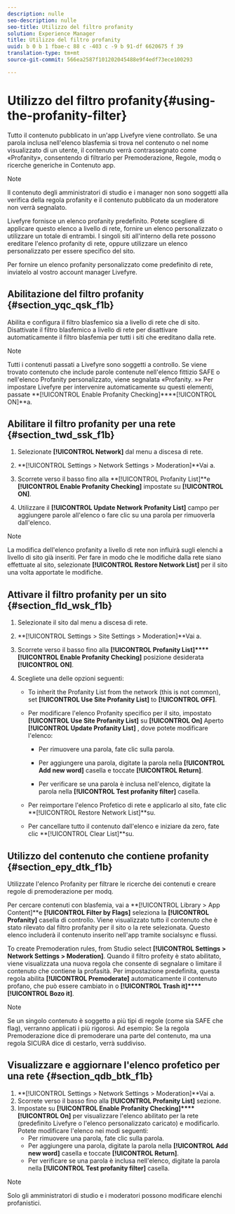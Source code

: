 ```yaml
---
description: nulle
seo-description: nulle
seo-title: Utilizzo del filtro profanity
solution: Experience Manager
title: Utilizzo del filtro profanity
uuid: b 0 b 1 fbae-c 88 c -403 c -9 b 91-df 6620675 f 39
translation-type: tm+mt
source-git-commit: 566ea2587f101202045488e9f4edf73ece100293

---
```



# Utilizzo del filtro profanity{#using-the-profanity-filter}

Tutto il contenuto pubblicato in un'app Livefyre viene controllato. Se una parola inclusa nell'elenco blasfemia si trova nel contenuto o nel nome visualizzato di un utente, il contenuto verrà contrassegnato come «Profanity», consentendo di filtrarlo per Premoderazione, Regole, modq o ricerche generiche in Contenuto app.

>[!NOTE]
>
>Il contenuto degli amministratori di studio e i manager non sono soggetti alla verifica della regola profanity e il contenuto pubblicato da un moderatore non verrà segnalato.

Livefyre fornisce un elenco profanity predefinito. Potete scegliere di applicare questo elenco a livello di rete, fornire un elenco personalizzato o utilizzare un totale di entrambi. I singoli siti all'interno della rete possono ereditare l'elenco profanity di rete, oppure utilizzare un elenco personalizzato per essere specifico del sito.

Per fornire un elenco profanity personalizzato come predefinito di rete, inviatelo al vostro account manager Livefyre.

## Abilitazione del filtro profanity {#section_yqc_qsk_f1b}

Abilita e configura il filtro blasfemico sia a livello di rete che di sito. Disattivate il filtro blasfemico a livello di rete per disattivare automaticamente il filtro blasfemia per tutti i siti che ereditano dalla rete.

>[!NOTE]
>
>Tutti i contenuti passati a Livefyre sono soggetti a controllo. Se viene trovato contenuto che include parole contenute nell'elenco fittizio SAFE o nell'elenco Profanity personalizzato, viene segnalata «Profanity. »» Per impostare Livefyre per intervenire automaticamente su questi elementi, passate **[!UICONTROL Enable Profanity Checking]****[!UICONTROL ON]**a.

## Abilitare il filtro profanity per una rete {#section_twd_ssk_f1b}

1. Selezionate **[!UICONTROL Network]** dal menu a discesa di rete.
1. **[!UICONTROL Settings > Network Settings > Moderation]**Vai a.
1. Scorrete verso il basso fino alla **[!UICONTROL Profanity List]**e **[!UICONTROL Enable Profanity Checking]** impostate su **[!UICONTROL ON]**.

1. Utilizzare il **[!UICONTROL Update Network Profanity List]** campo per aggiungere parole all'elenco o fare clic su una parola per rimuoverla dall'elenco.

>[!NOTE]
>
>La modifica dell'elenco profanity a livello di rete non influirà sugli elenchi a livello di sito già inseriti. Per fare in modo che le modifiche dalla rete siano effettuate al sito, selezionate **[!UICONTROL Restore Network List]** per il sito una volta apportate le modifiche.

## Attivare il filtro profanity per un sito {#section_fld_wsk_f1b}

1. Selezionate il sito dal menu a discesa di rete.
1. **[!UICONTROL Settings > Site Settings > Moderation]**Vai a.
1. Scorrete verso il basso fino alla **[!UICONTROL Profanity List]****[!UICONTROL Enable Profanity Checking]** posizione desiderata **[!UICONTROL ON]**.

1. Scegliete una delle opzioni seguenti:

   * To inherit the Profanity List from the network (this is not common), set **[!UICONTROL Use Site Profanity List]** to **[!UICONTROL OFF]**.

   * Per modificare l'elenco Profanity specifico per il sito, impostato **[!UICONTROL Use Site Profanity List]** su **[!UICONTROL On]** Aperto **[!UICONTROL Update Profanity List]** , dove potete modificare l'elenco:

      * Per rimuovere una parola, fate clic sulla parola.
      * Per aggiungere una parola, digitate la parola nella **[!UICONTROL Add new word]** casella e toccate **[!UICONTROL Return]**.

      * Per verificare se una parola è inclusa nell'elenco, digitate la parola nella **[!UICONTROL Test profanity filter]** casella.
   * Per reimportare l'elenco Profetico di rete e applicarlo al sito, fate clic **[!UICONTROL Restore Network List]**su.
   * Per cancellare tutto il contenuto dall'elenco e iniziare da zero, fate clic **[!UICONTROL Clear List]**su.


## Utilizzo del contenuto che contiene profanity {#section_epy_dtk_f1b}

Utilizzate l'elenco Profanity per filtrare le ricerche dei contenuti e creare regole di premoderazione per modq.

Per cercare contenuti con blasfemia, vai a **[!UICONTROL Library > App Content]**e **[!UICONTROL Filter by Flags]** seleziona la **[!UICONTROL Profanity]** casella di controllo. Viene visualizzato tutto il contenuto che è stato rilevato dal filtro profanity per il sito o la rete selezionata. Questo elenco includerà il contenuto inserito nell'app tramite socialsync e flussi.

To create Premoderation rules, from Studio select **[!UICONTROL Settings > Network Settings > Moderation]**. Quando il filtro profeity è stato abilitato, viene visualizzata una nuova regola che consente di segnalare o limitare il contenuto che contiene la profasità. Per impostazione predefinita, questa regola abilita **[!UICONTROL Premoderate]** automaticamente il contenuto profano, che può essere cambiato in o **[!UICONTROL Trash it]****[!UICONTROL Bozo it]**.

>[!NOTE]
>
>Se un singolo contenuto è soggetto a più tipi di regole (come sia SAFE che flag), verranno applicati i più rigorosi. Ad esempio: Se la regola Premoderazione dice di premoderare una parte del contenuto, ma una regola SICURA dice di cestarlo, verrà suddiviso.

## Visualizzare e aggiornare l'elenco profetico per una rete {#section_qdb_btk_f1b}

1. **[!UICONTROL Settings > Network Settings > Moderation]**Vai a.
1. Scorrete verso il basso fino alla **[!UICONTROL Profanity List]** sezione.
1. Impostate su **[!UICONTROL Enable Profanity Checking]****[!UICONTROL On]** per visualizzare l'elenco abilitato per la rete (predefinito Livefyre o l'elenco personalizzato caricato) e modificarlo. Potete modificare l'elenco nei modi seguenti:
   * Per rimuovere una parola, fate clic sulla parola.
   * Per aggiungere una parola, digitate la parola nella **[!UICONTROL Add new word]** casella e toccate **[!UICONTROL Return]**.
   * Per verificare se una parola è inclusa nell'elenco, digitate la parola nella **[!UICONTROL Test profanity filter]** casella.

>[!NOTE]
>
>Solo gli amministratori di studio e i moderatori possono modificare elenchi profanistici.

